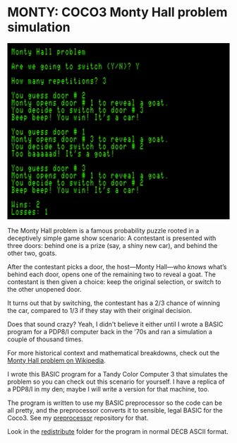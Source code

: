 MONTY: COCO3 Monty Hall problem simulation
==========

![](images/screenshot.jpg)

The Monty Hall problem is a famous probability puzzle rooted in a deceptively simple game show scenario:
A contestant is presented with three doors: behind one is a prize (say, a shiny new car), and behind the other two, goats.

After the contestant picks a door, the host&mdash;Monty Hall&mdash;who _knows_ what’s behind each door, opens one of the remaining two to reveal
a goat. The contestant is then given a choice: keep the original selection, or switch to the other unopened door.

It turns out that by switching, the contestant has a 2/3 chance of winning the car, compared to 1/3 if
they stay with their original decision.

Does that sound crazy? Yeah, I didn't believe it either until I wrote a BASIC program for a PDP8/I computer back
in the '70s and ran a simulation a couple of thousand times.

For more historical context and mathematical breakdowns, check out the [Monty Hall problem on Wikipedia](https://en.wikipedia.org/wiki/Monty_Hall_problem).

I wrote this BASIC program for a Tandy Color Computer 3 that simulates the problem so you can check out this scenario for yourself.
I have a replica of a PDP8/I in my den; maybe I will write a version for that machine, too.

The program is written to use my BASIC preprocessor so the code can be all pretty, and the preprocessor converts it to
sensible, legal BASIC for the Coco3.  See my [preprocessor](https://github.com/yggdrasilradio/preprocessor) repository for that.

Look in the [redistribute](https://github.com/yggdrasilradio/monty/tree/master/redistribute) folder for the program in normal DECB ASCII format.

